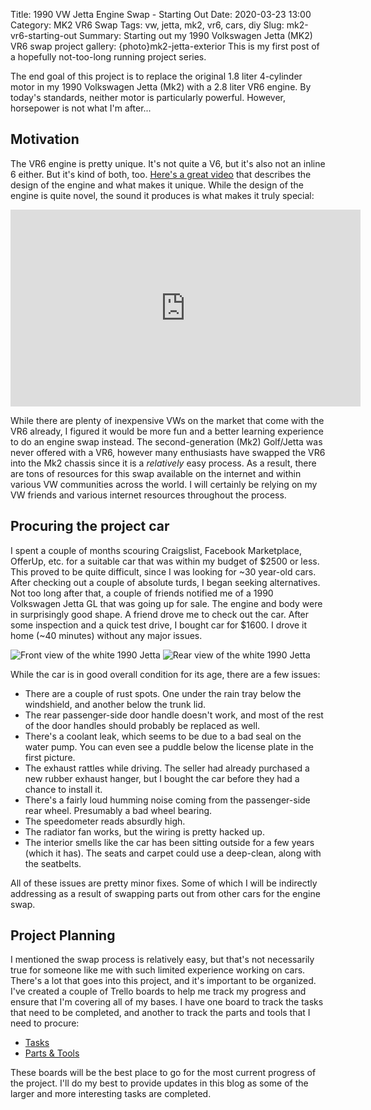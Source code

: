 Title: 1990 VW Jetta Engine Swap - Starting Out
Date: 2020-03-23 13:00
Category: MK2 VR6 Swap
Tags: vw, jetta, mk2, vr6, cars, diy
Slug: mk2-vr6-starting-out
Summary: Starting out my 1990 Volkswagen Jetta (MK2) VR6 swap project
gallery: {photo}mk2-jetta-exterior
This is my first post of a hopefully not-too-long running project series.

The end goal of this project is to replace the original 1.8 liter 4-cylinder motor in my 1990 Volkswagen Jetta (Mk2) with a 2.8 liter VR6 engine.  By today's standards, neither motor is particularly powerful.  However, horsepower is not what I'm after...

## Motivation
The VR6 engine is pretty unique.  It's not quite a V6, but it's also not an inline 6 either.  But it's kind of both, too.  [Here's a great video](https://www.youtube.com/watch?v=Y0LKWt3Ttic) that describes the design of the engine and what makes it unique.
While the design of the engine is quite novel, the sound it produces is what makes it truly special:

<iframe width="560" height="315" src="https://www.youtube.com/embed/44UmPhwnNos" frameborder="0" allow="accelerometer; autoplay; encrypted-media; gyroscope; picture-in-picture" allowfullscreen></iframe>

While there are plenty of inexpensive VWs on the market that come with the VR6 already, I figured it would be more fun and a better learning experience to do an engine swap instead.
The second-generation (Mk2) Golf/Jetta was never offered with a VR6, however many enthusiasts have swapped the VR6 into the Mk2 chassis since it is a _relatively_ easy process.  As a result, there are tons of resources for this swap available on the internet and within various VW communities across the world.  I will certainly be relying on my VW friends and various internet resources throughout the process.

## Procuring the project car
I spent a couple of months scouring Craigslist, Facebook Marketplace, OfferUp, etc. for a suitable car that was within my budget of $2500 or less.  This proved to be quite difficult, since I was looking for ~30 year-old cars.  After checking out a couple of absolute turds, I began seeking alternatives.  Not too long after that, a couple of friends notified me of a 1990 Volkswagen Jetta GL that was going up for sale.  The engine and body were in surprisingly good shape.  A friend drove me to check out the car.  After some inspection and a quick test drive, I bought car for $1600.  I drove it home (~40 minutes) without any major issues.

![Front view of the white 1990 Jetta]({lightbox}mk2-jetta-exterior/jetta001.jpg) ![Rear view of the white 1990 Jetta]({lightbox}mk2-jetta-exterior/jetta002.jpg)

While the car is in good overall condition for its age, there are a few issues:

* There are a couple of rust spots.  One under the rain tray below the windshield, and another below the trunk lid.
* The rear passenger-side door handle doesn't work, and most of the rest of the door handles should probably be replaced as well.
* There's a coolant leak, which seems to be due to a bad seal on the water pump.  You can even see a puddle below the license plate in the first picture.
* The exhaust rattles while driving.  The seller had already purchased a new rubber exhaust hanger, but I bought the car before they had a chance to install it.
* There's a fairly loud humming noise coming from the passenger-side rear wheel.  Presumably a bad wheel bearing.
* The speedometer reads absurdly high.
* The radiator fan works, but the wiring is pretty hacked up.
* The interior smells like the car has been sitting outside for a few years (which it has).  The seats and carpet could use a deep-clean, along with the seatbelts.

All of these issues are pretty minor fixes.  Some of which I will be indirectly addressing as a result of swapping parts out from other cars for the engine swap.

## Project Planning
I mentioned the swap process is relatively easy, but that's not necessarily true for someone like me with such limited experience working on cars.  There's a lot that goes into this project, and it's important to be organized.  I've created a couple of Trello boards to help me track my progress and ensure that I'm covering all of my bases.  I have one board to track the tasks that need to be completed, and another to track the parts and tools that I need to procure:

* [Tasks](https://trello.com/b/lalq28zE/mk2-jetta-vr6-swap-tasks)
* [Parts & Tools](https://trello.com/b/aZhuJZH4/mk2-jetta-vr6-swap-parts-tools)

These boards will be the best place to go for the most current progress of the project.  I'll do my best to provide updates in this blog as some of the larger and more interesting tasks are completed.

